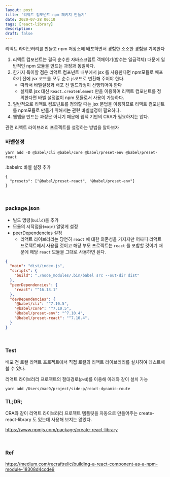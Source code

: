 ```yaml
---
layout: post
title: '리액트 컴포넌트 npm 패키지 만들기'
date: 2020-07-28 00:10
tags: [react-library]
description:
draft: false
---
```


리액트 라이브러리를 만들고 npm 저장소에 배포하면서 경험한 소소한 경험을 기록한다

1. 리액트 컴포넌트는 결국 순수한 자바스크립트 객체이기(함수는 일급객체) 때문에 일반적인 npm 모듈을 만드는 과정과 동일하다.
2. 한가지 특이할 점은 리액트 컴포넌트 내부에서 jsx 를 사용한다면 npm모듈로 배포하기 전에 jsx 코드를 모두 순수 js코드로 변환해 주어야 한다.
    - 따라서 바벨설정과 배포 전 빌드과정이 선행되어야 한다
    - 실제로 jsx 대신 `React.createElement` 만을 이용하여 리액트 컴포넌트를 정의한다면 바벨 설정없이 npm 모듈로서 사용이 가능하다.  
3. 일반적으로 리액트 컴포넌트를 정의할 때는 jsx 문법을 이용하므로 리액트 컴포넌트를 npm모듈로 만들기 위해서는 관련 바벨설정이 필요하다.
4. 웹앱을 만드는 과정은 아니기 때문에 웹팩 기반의 CRA가 필요하지는 않다.

관련 리액트 라이브러리 프로젝트를 설정하는 방법을 알아보자

### 바벨설정
```
yarn add -D @babel/cli @babel/core @babel/preset-env @babel/preset-react
```

.babelrc 바벨 설정 추가
```
{
  "presets": ["@babel/preset-react", "@babel/preset-env"]
}
```

<br>

### package.json
- 빌드 명령(`build`)을 추가
- 모듈의 시작점을(`main`) 알맞게 설정
- peerDependencies 설정
    - 리액트 라이브러리는 당연히 `react` 에 대한 의존성을 가지지만 어짜피 리액트 프로젝트에서 사용될 것이고 해당 부모 프로젝트는 `react` 를 포함할 것이기 때문에 해당 `react` 모듈을 그대로 사용하면 된다. 

```json
{
  "main": "dist/index.js",
  "scripts": {
    "build": "./node_modules/.bin/babel src --out-dir dist"
  },
  "peerDependencies": {
    "react": "^16.13.1"
  },
  "devDependencies": {
    "@babel/cli": "^7.10.5",
    "@babel/core": "^7.10.5",
    "@babel/preset-env": "^7.10.4",
    "@babel/preset-react": "^7.10.4",
  }
}
```

<br>

### Test
배포 전 로컬 리액트 프로젝트에서 직접 로컬의 리액트 라이브러리를 설치하여 테스트해 볼 수 있다.

리액트 라이브러리 프로젝트의 절대경로(`pwd`)를 이용해 아래와 같이 설치 가능
```
yarn add /Users/mac9/project/side-p/react-dynamic-route
``` 

### TL;DR;
CRA와 같이 리액트 라이브러리 프로젝트 템플릿을 자동으로 만들어주는 create-react-library 도 있는데 사용해 보지는 않았다.

https://www.npmjs.com/package/create-react-library

<br>

### Ref
https://medium.com/recraftrelic/building-a-react-component-as-a-npm-module-18308d4ccde9
